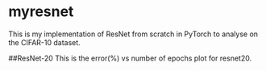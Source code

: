# myresnet
This is my implementation of ResNet from scratch in PyTorch to analyse on the CIFAR-10 dataset. 

##ResNet-20
This is the error(%) vs number of epochs plot for resnet20.
